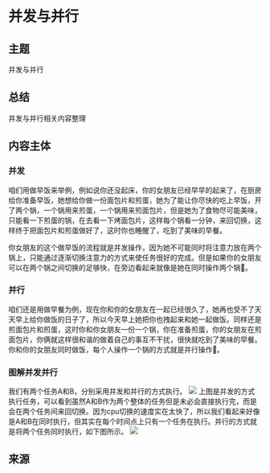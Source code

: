 # 并发与并行
## 主题
并发与并行
## 总结
并发与并行相关内容整理
## 内容主体
###  并发

咱们用做早饭来举例，例如说你还没起床，你的女朋友已经早早的起来了，在厨房给你准备早饭，她想给你做一份面包片和煎蛋，她为了能让你尽快的吃上早饭，开了两个锅，一个锅用来煎蛋，一个锅用来煎面包片，但是她为了食物尽可能美味，只能看一下煎蛋的锅，在去看一下烤面包片，这样每个锅看一分钟，来回切换，这样终于把面包片和煎蛋做好了，这时你也睡醒了，吃到了美味的早餐。

你女朋友的这个做早饭的流程就是并发操作，因为她不可能同时将注意力放在两个锅上，只能通过逐渐切换注意力的方式来使任务很好的完成。但是如果你的女朋友可以在两个锅之间切换的足够快，在旁边看起来就像是她在同时操作两个锅🤣。

### 并行

咱们还是用做早餐为例，现在你和你的女朋友在一起已经很久了，她再也受不了天天早上给你做饭的日子了，所以今天早上她把你也拽起来和她一起做饭。同样还是煎面包片和煎蛋，这时你和你女朋友一份一个锅，你在准备煎蛋，你的女朋友在煎面包片，你俩就这样很和谐的做着自己的事互不干扰，很快就吃到了美味的早餐。你和你的女朋友同时做饭，每个人操作一个锅的方式就是并行操作👥。

### 图解并发并行

我们有两个任务A和B，分别采用并发和并行的方式执行。
![](https://imgkr2.cn-bj.ufileos.com/5d6d4757-9e57-4e2c-887c-251dd23e0cbf.png?UCloudPublicKey=TOKEN_8d8b72be-579a-4e83-bfd0-5f6ce1546f13&Signature=xwMFn3jnSP206QpxCkCf32ArTuo%253D&Expires=1605596972)
上图是并发的方式执行任务，可以看到虽然A和B作为两个整体的任务但是未必会直接执行完，而是会在两个任务间来回切换。因为cpu切换的速度实在太快了，所以我们看起来好像是A和B在同时执行，但其实在每个时间点上只有一个任务在执行。并行的方式就是将两个任务同时执行，如下图所示。
![](https://imgkr2.cn-bj.ufileos.com/a327d755-2ba0-48a7-9fe8-7f63c2af9c8d.png?UCloudPublicKey=TOKEN_8d8b72be-579a-4e83-bfd0-5f6ce1546f13&Signature=FzNr2wciCRmzVDEANFTfXPonu4A%253D&Expires=1605597124)

## 来源
